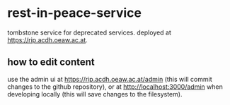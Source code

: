 # rest-in-peace-service

tombstone service for deprecated services. deployed at <https://rip.acdh.oeaw.ac.at>.

## how to edit content

use the admin ui at <https://rip.acdh.oeaw.ac.at/admin> (this will commit changes to the github
repository), or at <http://localhost:3000/admin> when developing locally (this will save changes to
the filesystem).
